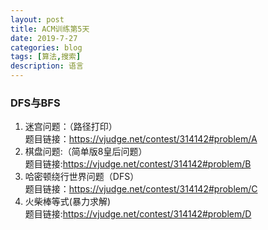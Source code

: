 ```yaml
---
layout: post
title: ACM训练第5天
date: 2019-7-27
categories: blog
tags: [算法,搜索]
description: 语言
---
```


### DFS与BFS

1. 迷宫问题：（路径打印）<br/>
题目链接：<https://vjudge.net/contest/314142#problem/A><br>
2. 棋盘问题:（简单版8皇后问题）<br/>
题目链接:<https://vjudge.net/contest/314142#problem/B><br/>
3. 哈密顿绕行世界问题（DFS）<br>
题目链接：<https://vjudge.net/contest/314142#problem/C><br/>
4. 火柴棒等式(暴力求解)<br>
题目链接:<https://vjudge.net/contest/314142#problem/D><br>













